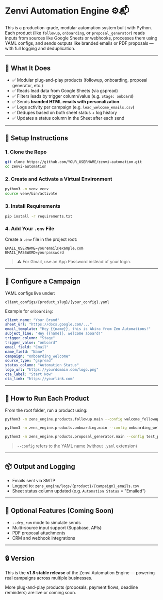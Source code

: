 # Zenvi Automation Engine ⚙️📬

This is a production-grade, modular automation system built with Python. Each product (like `followup`, `onboarding`, or `proposal_generator`) reads inputs from sources like Google Sheets or webhooks, processes them using YAML configs, and sends outputs like branded emails or PDF proposals — with full logging and deduplication.

---

## 🧠 What It Does

- ✅ Modular plug-and-play products (followup, onboarding, proposal generator, etc.)
- ✅ Reads lead data from Google Sheets (via gspread)
- ✅ Filters leads by trigger column/value (e.g. `Stage: onboard`)
- ✅ Sends **branded HTML emails with personalization**
- ✅ Logs activity per campaign (e.g. `lead_welcome_emails.csv`)
- ✅ Dedupes based on both sheet status + log history
- ✅ Updates a status column in the Sheet after each send

---

## 🔧 Setup Instructions

### 1. Clone the Repo

```bash
git clone https://github.com/YOUR_USERNAME/zenvi-automation.git
cd zenvi-automation
```

### 2. Create and Activate a Virtual Environment

```bash
python3 -m venv venv
source venv/bin/activate
```

### 3. Install Requirements

```bash
pip install -r requirements.txt
```

### 4. Add Your `.env` File

Create a `.env` file in the project root:

```
EMAIL_USERNAME=youremail@example.com
EMAIL_PASSWORD=yourpassword
```

> ⚠️ For Gmail, use an App Password instead of your login.

---

## 📝 Configure a Campaign

YAML configs live under:

```
client_configs/{product_slug}/{your_config}.yaml
```

Example for `onboarding`:

```yaml
client_name: "Your Brand"
sheet_url: "https://docs.google.com/..."
email_template: "Hey {{name}}, this is Akira from Zen Automations!"
subject_line: "Hey {{name}}, welcome aboard!"
trigger_column: "Stage"
trigger_value: "onboard"
email_field: "Email"
name_field: "Name"
campaign: "onboarding_welcome"
source_type: "gspread"
status_column: "Automation Status"
logo_url: "https://yourdomain.com/logo.png"
cta_label: "Start Now"
cta_link: "https://yourlink.com"
```

---

## 🚀 How to Run Each Product

From the root folder, run a product using:

```bash
python3 -m zens_engine.products.followup.main --config welcome_followup
```

```bash
python3 -m zens_engine.products.onboarding.main --config onboarding_welcome
```

```bash
python3 -m zens_engine.products.proposal_generator.main --config test_proposal
```

> `--config` refers to the YAML name (without `.yaml` extension)

---

## 📦 Output and Logging

- Emails sent via SMTP
- Logged to: `zens_engine/logs/{product}/{campaign}_emails.csv`
- Sheet status column updated (e.g. `Automation Status` = "Emailed")

---

## 🧪 Optional Features (Coming Soon)

- `--dry_run` mode to simulate sends
- Multi-source input support (Supabase, APIs)
- PDF proposal attachments
- CRM and webhook integrations

---

## 🔒 Version

This is the **v1.8 stable release** of the Zenvi Automation Engine — powering real campaigns across multiple businesses.

More plug-and-play products (proposals, payment flows, deadline reminders) are live or coming soon.